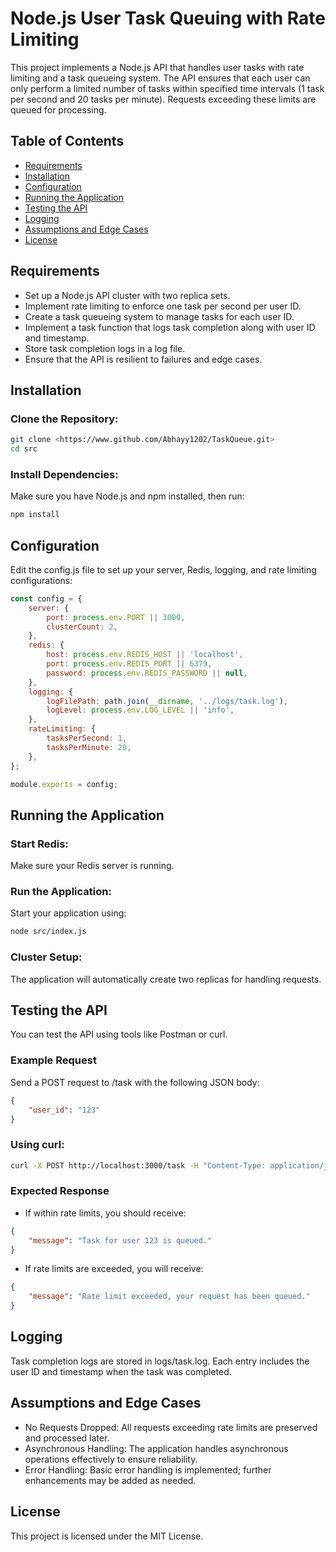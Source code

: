 # Node.js User Task Queuing with Rate Limiting

This project implements a Node.js API that handles user tasks with rate limiting and a task queueing system. The API ensures that each user can only perform a limited number of tasks within specified time intervals (1 task per second and 20 tasks per minute). Requests exceeding these limits are queued for processing.

## Table of Contents
- [Requirements](#requirements)
- [Installation](#installation)
- [Configuration](#configuration)
- [Running the Application](#running-the-application)
- [Testing the API](#testing-the-api)
- [Logging](#logging)
- [Assumptions and Edge Cases](#assumptions-and-edge-cases)
- [License](#license)

## Requirements
- Set up a Node.js API cluster with two replica sets.
- Implement rate limiting to enforce one task per second per user ID.
- Create a task queueing system to manage tasks for each user ID.
- Implement a task function that logs task completion along with user ID and timestamp.
- Store task completion logs in a log file.
- Ensure that the API is resilient to failures and edge cases.

## Installation

### Clone the Repository:
```bash
git clone <https://www.github.com/Abhayy1202/TaskQueue.git>
cd src
```
### Install Dependencies:
Make sure you have Node.js and npm installed, then run:

```bash
npm install
```

## Configuration
Edit the config.js file to set up your server, Redis, logging, and rate limiting configurations:

```javascript
const config = {
    server: {
        port: process.env.PORT || 3000,
        clusterCount: 2,
    },
    redis: {
        host: process.env.REDIS_HOST || 'localhost',
        port: process.env.REDIS_PORT || 6379,
        password: process.env.REDIS_PASSWORD || null,
    },
    logging: {
        logFilePath: path.join(__dirname, '../logs/task.log'),
        logLevel: process.env.LOG_LEVEL || 'info',
    },
    rateLimiting: {
        tasksPerSecond: 1,
        tasksPerMinute: 20,
    },
};

module.exports = config;
```
## Running the Application
### Start Redis:
Make sure your Redis server is running.

### Run the Application:
Start your application using:
```bash
node src/index.js
```
### Cluster Setup:
The application will automatically create two replicas for handling requests.

## Testing the API
You can test the API using tools like Postman or curl.
### Example Request
Send a POST request to /task with the following JSON body:

```json
{
    "user_id": "123"
}
```
### Using curl:
```bash
curl -X POST http://localhost:3000/task -H "Content-Type: application/json" -d '{"user_id":"123"}'
```
### Expected Response
- If within rate limits, you should receive:

```json
{
    "message": "Task for user 123 is queued."
}
```

- If rate limits are exceeded, you will receive:
```json
{
    "message": "Rate limit exceeded, your request has been queued."
}
```

## Logging
Task completion logs are stored in logs/task.log. Each entry includes the user ID and timestamp when the task was completed.

## Assumptions and Edge Cases
- No Requests Dropped: All requests exceeding rate limits are preserved and processed later.
- Asynchronous Handling: The application handles asynchronous operations effectively to ensure reliability.
- Error Handling: Basic error handling is implemented; further enhancements may be added as needed.

## License
This project is licensed under the MIT License.